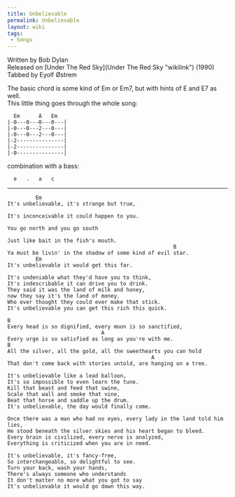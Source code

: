 ```yaml
---
title: Unbelievable
permalink: Unbelievable
layout: wiki
tags:
 - Songs
---
```


Written by Bob Dylan  
Released on [Under The Red Sky](Under The Red Sky "wikilink") (1990)  
Tabbed by Eyolf Østrem

The basic chord is some kind of Em or Em7, but with hints of E and E7 as
well.  
This little thing goes through the whole song:

      Em      A   Em
    |-0---0---0---0---|
    |-0---0---2---0---|
    |-0---0---2---0---|
    |-2---------------|
    |-2---------------|
    |-0---------------|

combination with a bass:

      e   .   a   c

* * * * *

             Em
    It's unbelievable, it's strange but true,

    It's inconceivable it could happen to you.

    You go north and you go south

    Just like bait in the fish's mouth.
                                                         B
    Ya must be livin' in the shadow of some kind of evil star.
             Em
    It's unbelievable it would get this far.

    It's undeniable what they'd have you to think,
    It's indescribable it can drive you to drink.
    They said it was the land of milk and honey,
    now they say it's the land of money.
    Who ever thought they could ever make that stick.
    It's unbelievable you can get this rich this quick.

    B
    Every head is so dignified, every moon is so sanctified,
                                  A
    Every urge is so satisfied as long as you're with me.
    B
    All the silver, all the gold, all the sweethearts you can hold
                                                  A
    That don't come back with stories untold, are hanging on a tree.

    It's unbelievable like a lead balloon,
    It's so impossible to even learn the tune.
    Kill that beast and feed that swine,
    Scale that wall and smoke that vine,
    Beat that horse and saddle up the drum.
    It's unbelievable, the day would finally come.

    Once there was a man who had no eyes, every lady in the land told him lies,
    He stood beneath the silver skies and his heart began to bleed.
    Every brain is civilized, every nerve is analyzed,
    Everything is criticized when you are in need.

    It's unbelievable, it's fancy-free,
    So interchangeable, so delightful to see.
    Turn your back, wash your hands,
    There's always someone who understands
    It don't matter no more what you got to say
    It's unbelievable it would go down this way.
